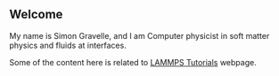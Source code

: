 ## Welcome

My name is Simon Gravelle, and I am Computer physicist in soft matter physics and fluids at interfaces. 

Some of the content here is related to [LAMMPS Tutorials](https://lammpstutorials.github.io/) webpage.

<!--

Solarized dark             |  Solarized Ocean           | test
:-------------------------:|:-------------------------: | :-------------------------:
![](https://raw.githubusercontent.com/simongravelle/lammps-input-files/main/solids/silicalite/silicalite.png)  |  ![](https://raw.githubusercontent.com/simongravelle/lammps-input-files/main/solids/silicalite/silicalite.png) |  ![](https://raw.githubusercontent.com/simongravelle/lammps-input-files/main/solids/silicalite/silicalite.png)


#### LAMMPS tutorials for beginners

![YouTube Channel Subscribers](https://img.shields.io/youtube/channel/subscribers/UCLmK_9wpyLVpcP7BPgN6BIw?style=social)



.. image:: https://img.shields.io/youtube/channel/subscribers/UCLmK_9wpyLVpcP7BPgN6BIw?style=social   :alt: YouTube Channel Subscribers




https://img.shields.io/youtube/channel/subscribers/UCLmK_9wpyLVpcP7BPgN6BIw?style=social


<a href="https://gitlab.com/sgravelle"><img src="https://img.shields.io/badge/GitLab-330F63?style=for-the-badge&logo=gitlab&logoColor=white
"></a>

-->
